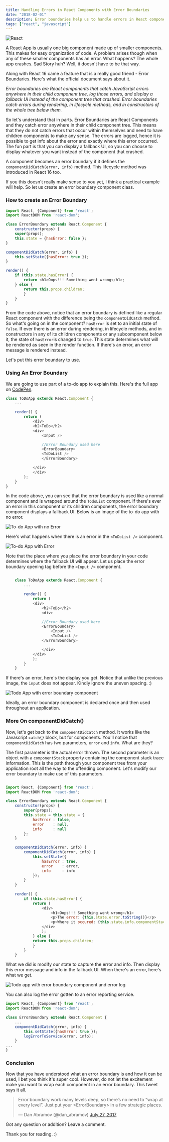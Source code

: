 ```yaml
---
title: Handling Errors in React Components with Error Boundaries
date: "2018-02-01"
description: Error boundaries help us to handle errors in React components gracefully
tags: ["react", "javascript"]
---
```


![React](https://res.cloudinary.com/dvj2hbywq/image/upload/v1517490342/logo-og_lxw2ze.png)

A React App is usually one big component made up of smaller components. This makes for easy organization of code. A problem arises though when any of these smaller components has an error. What happens? The whole app crashes. Sad Story huh? Well, it doesn't have to be that way.

Along with React 16 came a feature that is a really good friend - Error Boundaries. Here's what the official document says about it.

<i>Error boundaries are React components that catch JavaScript errors anywhere in their child component tree, log those errors, and display a fallback UI instead of the component tree that crashed. Error boundaries catch errors during rendering, in lifecycle methods, and in constructors of the whole tree below them.</i>

So let's understand that in parts. Error Boundaries are React Components and they catch error anywhere in their child component tree. This means that they do not catch errors that occur within themselves and need to have children components to make any sense. The errors are logged, hence it is possible to get info about the error and exactly where this error occurred. The fun part is that you can display a fallback UI, so you can choose to display whatever you want instead of the component that crashed. 

A component becomes an error boundary if it defines the `componentDidCatch(error, info)` method. This lifecycle method was introduced in React 16 too. 

If you this doesn't really make sense to you yet, I think a practical example will help. So let us create an error boundary component class. 

<h3>How to create an Error Boundary</h3>

```javascript
import React, {Component} from 'react';
import ReactDOM from 'react-dom';

class ErrorBoundary extends React.Component {
    constructor(props) {
    super(props);
    this.state = {hasError: false };
}

componentDidCatch(error, info) {
    this.setState({hasError: true });
}

render() {
    if (this.state.hasError) {
        return <h1>Oops!!! Something went wrong</h1>;
    } else {
        return this.props.children;
        }
    }
} 

```

From the code above, notice that an error boundary is defined like a regular React component with the difference being the `componentDidCatch` method. So what's going on in the component? `hasError` is set to an initial state of `false`. If ever there is an error during rendering, in lifecycle methods, and in constructors in any of its children components or any subcomponent below it, the state of `hasError`is changed to `true`. This state determines what will be rendered as seen in the render function. If there's an error, an error message is rendered instead.

Let's put this error boundary to use.

<h3>Using An Error Boundary </h3>

We are going to use part of a to-do app to explain this. Here's the full app on [CodePen](https://codepen.io/sayrah901/pen/dZRwZe). 

```javascript
class ToDoApp extends React.Component {
    ...

    render() {
        return (
            <div>
            <h2>ToDo</h2>
            <div>
                <Input />

                //Error Boundary used here
                <ErrorBoundary>
                <ToDoList />
                </ErrorBoundary>

            </div>
            </div>
        );
    }
}
```

In the code above, you can see that the error boundary is used like a normal component and is wrapped around the `TodoList` component. If there's ever an error in this component or its children components, the error boundary component displays a fallback UI. Below is an image of the to-do app with no error.

![To-do App with no Error](https://res.cloudinary.com/dvj2hbywq/image/upload/v1517473257/Screenshot_189_jemaho.png)

Here's what happens when there is an error in the `<ToDoList />` component. 

![To-do App with Error](https://res.cloudinary.com/dvj2hbywq/image/upload/v1517473272/Screenshot_186_x96uog.png)

Note that the place where you place the error boundary in your code determines where the fallback UI will appear. Let us place the error boundary opening tag before the `<Input />` component.


```javascript

    class ToDoApp extends React.Component {
        ...

        render() {
            return (
            <div>
                <h2>ToDo</h2>
                <div>

                //Error Boundary used here
                <ErrorBoundary>
                    <Input />
                    <ToDoList />
                </ErrorBoundary>

                </div>
            </div>
            );
        }
    }

```

If there's an error, here's the display you get. Notice that unlike the previous image, the `input` does not appear. Kindly ignore the uneven spacing. :)

![Todo App with error boundary component](https://res.cloudinary.com/dvj2hbywq/image/upload/v1517473273/Screenshot_187_tfkkom.png)

Ideally, an error boundary component is declared once and then used throughout an application.

<h3>More On componentDidCatch()</h3>

Now, let's get back to the `componentDidCatch` method. It works like the Javascript `catch{}` block, but for components. You'll notice that `componentDidCatch` has two parameters, `error` and `info`. What are they?

The first parameter is the actual error thrown. The second parameter is an object with a `componentStack` property containing the component stack trace information. This is the path through your component tree from your application root all the way to the offending component. Let's modify our error boundary to make use of this parameters.

```javascript

import React, {Component} from 'react';
import ReactDOM from 'react-dom';

class ErrorBoundary extends React.Component {
    constructor(props) {
        super(props);
        this.state = this.state = {
            hasError : false,
            error    : null,
            info     : null
        };
    }

    componentDidCatch(error, info) {
        componentDidCatch(error, info) {
            this.setState({ 
                hasError : true, 
                error    : error,
                info     : info
            });
        }
    }
  
    render() {
        if (this.state.hasError) {
            return (
                <div>
                    <h1>Oops!!! Something went wrong</h1>
                    <p>The error: {this.state.error.toString()}</p>
                    <p>Where it occured: {this.state.info.componentStack}</p>
                </div> 
                );       
            } else {
            return this.props.children;
            }
        }
    } 

```

What we did is modify our state to capture the error and info. Then display this error message and info in the fallback UI. When there's an error, here's what we get. 

![Todo app with error boundary component and error log](https://res.cloudinary.com/dvj2hbywq/image/upload/v1517473273/Screenshot_188_b8t90i.png)

You can also log the error gotten to an error reporting service.

```javascript
import React, {Component} from 'react';
import ReactDOM from 'react-dom';

class ErrorBoundary extends React.Component {
    ...
    componentDidCatch(error, info) {
        this.setState({hasError: true });
        logErrorToService(error, info);
    }
...
} 

```

<h3>Conclusion</h3>

Now that you have understood what an error boundary is and how it can be used, I bet you think it's super cool. However, do not let the excitement make you want to wrap each component in an error boundary. This tweet says it all. 

<blockquote class="twitter-tweet" data-conversation="none" data-lang="en"><p lang="en" dir="ltr">Error boundary work many levels deep, so there’s no need to “wrap at every level”. Just put your &lt;ErrorBoundary&gt; in a few strategic places.</p>&mdash; Dan Abramov (@dan_abramov) <a href="https://twitter.com/dan_abramov/status/890716400981078016?ref_src=twsrc%5Etfw">July 27, 2017</a></blockquote>
<script async src="https://platform.twitter.com/widgets.js" charset="utf-8"></script>

Got any question or addition? Leave a comment.

Thank you for reading. :)